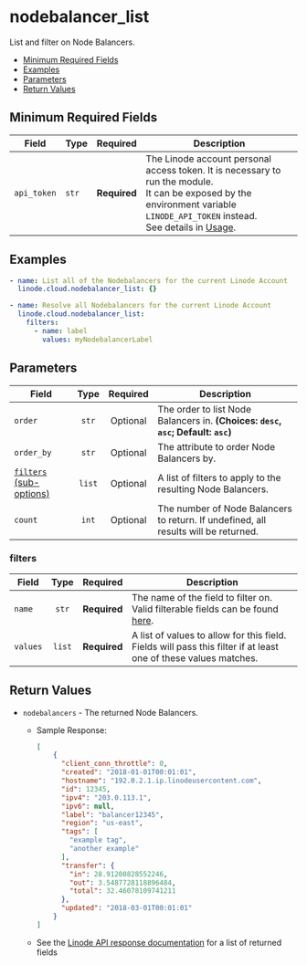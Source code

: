 # nodebalancer_list

List and filter on Node Balancers.

- [Minimum Required Fields](#minimum-required-fields)
- [Examples](#examples)
- [Parameters](#parameters)
- [Return Values](#return-values)

## Minimum Required Fields
| Field       | Type  | Required     | Description                                                                                                                                                                                                              |
|-------------|-------|--------------|--------------------------------------------------------------------------------------------------------------------------------------------------------------------------------------------------------------------------|
| `api_token` | `str` | **Required** | The Linode account personal access token. It is necessary to run the module. <br/>It can be exposed by the environment variable `LINODE_API_TOKEN` instead. <br/>See details in [Usage](https://github.com/linode/ansible_linode?tab=readme-ov-file#usage). |

## Examples

```yaml
- name: List all of the Nodebalancers for the current Linode Account
  linode.cloud.nodebalancer_list: {}
```

```yaml
- name: Resolve all Nodebalancers for the current Linode Account
  linode.cloud.nodebalancer_list:
    filters:
      - name: label
        values: myNodebalancerLabel
```


## Parameters

| Field     | Type | Required | Description                                                                  |
|-----------|------|----------|------------------------------------------------------------------------------|
| `order` | <center>`str`</center> | <center>Optional</center> | The order to list Node Balancers in.  **(Choices: `desc`, `asc`; Default: `asc`)** |
| `order_by` | <center>`str`</center> | <center>Optional</center> | The attribute to order Node Balancers by.   |
| [`filters` (sub-options)](#filters) | <center>`list`</center> | <center>Optional</center> | A list of filters to apply to the resulting Node Balancers.   |
| `count` | <center>`int`</center> | <center>Optional</center> | The number of Node Balancers to return. If undefined, all results will be returned.   |

### filters

| Field     | Type | Required | Description                                                                  |
|-----------|------|----------|------------------------------------------------------------------------------|
| `name` | <center>`str`</center> | <center>**Required**</center> | The name of the field to filter on. Valid filterable fields can be found [here](https://techdocs.akamai.com/linode-api/reference/get-node-balancers).   |
| `values` | <center>`list`</center> | <center>**Required**</center> | A list of values to allow for this field. Fields will pass this filter if at least one of these values matches.   |

## Return Values

- `nodebalancers` - The returned Node Balancers.

    - Sample Response:
        ```json
        [
            {
              "client_conn_throttle": 0,
              "created": "2018-01-01T00:01:01",
              "hostname": "192.0.2.1.ip.linodeusercontent.com",
              "id": 12345,
              "ipv4": "203.0.113.1",
              "ipv6": null,
              "label": "balancer12345",
              "region": "us-east",
              "tags": [
                "example tag",
                "another example"
              ],
              "transfer": {
                "in": 28.91200828552246,
                "out": 3.5487728118896484,
                "total": 32.46078109741211
              },
              "updated": "2018-03-01T00:01:01"
            }
        ]
        ```
    - See the [Linode API response documentation](https://techdocs.akamai.com/linode-api/reference/get-node-balancers) for a list of returned fields


